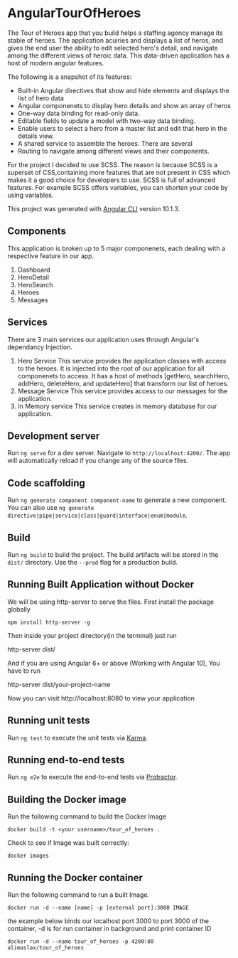# AngularTourOfHeroes
The Tour of Heroes app that you build helps a staffing agency manage its stable of heroes. The application acuiries and displays a list of heros, and gives the end user the ability to edit selected hero's detail, and navigate among the different views of heroic data. This data-driven application has a host of modern angular features. 

The following is a snapshot of its features:
 * Built-in Angular directives that show and hide elements and displays the list of hero data
 * Angular componenets to display hero details and show an array of heros
 * One-way data binding for read-only data.
 * Editable fields to update a model with two-way data binding.
 * Enable users to select a hero from a master list and edit that hero in the details view.
 * A shared service to assemble the heroes.
There are several
*  Routing to navigate among different views and their components.


For the project I decided to use SCSS. The reason is because SCSS is a superset of CSS,containing more features that are not present in CSS which makes it a good choice for developers to use. SCSS is full of advanced features. For example SCSS offers variables, you can shorten your code by using variables.

This project was generated with [Angular CLI](https://github.com/angular/angular-cli) version 10.1.3.

## Components
This application is broken up to 5 major componenets, each dealing with a respective feature in our app.

 1. Dashboard
 2. HeroDetail
 3. HeroSearch
 4. Heroes
 5. Messages

## Services
There are 3 main services our application uses through Angular's dependancy Injection.
 
 1. Hero Service
 This service provides the application classes with access to the heroes. It is injected into the root of our application for all componenets to access. It has a host of methods [getHero, searchHero, addHero, deleteHero, and updateHero] that transform our list of heroes.
 2. Message Service
 This service provides access to our messages for the application.
 3. In Memory service
This service creates in memory database for our application.

## Development server

Run `ng serve` for a dev server. Navigate to `http://localhost:4200/`. The app will automatically reload if you change any of the source files.

## Code scaffolding

Run `ng generate component component-name` to generate a new component. You can also use `ng generate directive|pipe|service|class|guard|interface|enum|module`.

## Build

Run `ng build` to build the project. The build artifacts will be stored in the `dist/` directory. Use the `--prod` flag for a production build.

## Running Built Application without Docker

We will be using http-server to serve the files. First install the package globally
```
npm install http-server -g
```
Then inside your project directory(in the terminal) just run

http-server dist/

And if you are using Angular 6+ or above (Working with Angular 10), You have to run

http-server dist/your-project-name

Now you can visit http://localhost:8080 to view your application

## Running unit tests

Run `ng test` to execute the unit tests via [Karma](https://karma-runner.github.io).

## Running end-to-end tests

Run `ng e2e` to execute the end-to-end tests via [Protractor](http://www.protractortest.org/).

## Building the Docker image
Run the following command to build the Docker Image
```
docker build -t <your username>/tour_of_heroes .
```
Check to see if Image was built correctly:
```
docker images
```
## Running the Docker container
Run the following command to run a built Image.
```
docker run -d --name [name] -p [external port]:3000 IMAGE
```

the example below binds our localhost port 3000 to port 3000 of the container, -d is for 
run container in background and print container ID
```
docker run -d --name tour_of_heroes -p 4200:80 alimaslax/tour_of_heroes
```